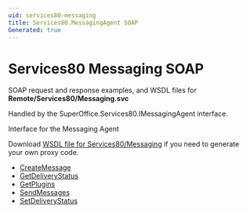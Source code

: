 ```yaml
---
uid: services80-messaging
title: Services80.MessagingAgent SOAP
Generated: true
---
```


# Services80 Messaging SOAP

SOAP request and response examples, and WSDL files for **Remote/Services80/Messaging.svc**

Handled by the <see cref="T:SuperOffice.Services80.IMessagingAgent">SuperOffice.Services80.IMessagingAgent</see> interface.

Interface for the Messaging Agent

Download [WSDL file for Services80/Messaging](../Services80-Messaging.md) if you need to generate your own proxy code.

* [CreateMessage](CreateMessage.md)
* [GetDeliveryStatus](GetDeliveryStatus.md)
* [GetPlugins](GetPlugins.md)
* [SendMessages](SendMessages.md)
* [SetDeliveryStatus](SetDeliveryStatus.md)
